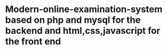 # Modern-online-examination-system based on php and mysql for the backend and html,css,javascript for the front end
